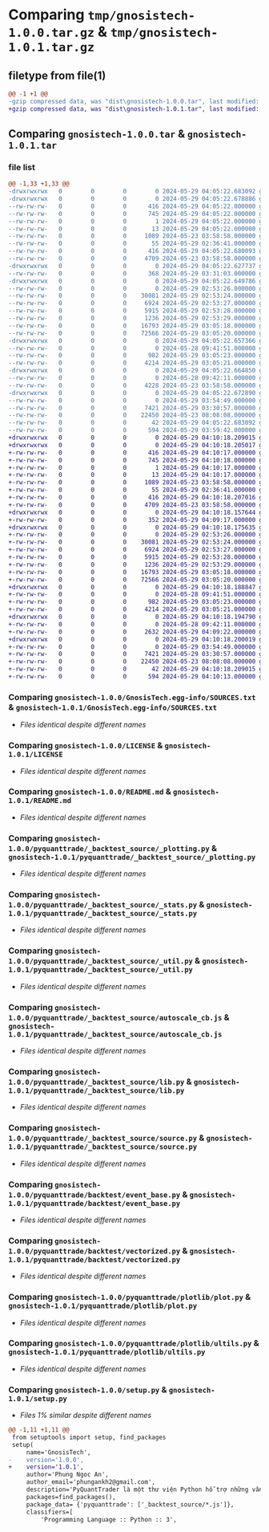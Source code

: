 # Comparing `tmp/gnosistech-1.0.0.tar.gz` & `tmp/gnosistech-1.0.1.tar.gz`

## filetype from file(1)

```diff
@@ -1 +1 @@
-gzip compressed data, was "dist\gnosistech-1.0.0.tar", last modified: Wed May 29 04:05:22 2024, max compression
+gzip compressed data, was "dist\gnosistech-1.0.1.tar", last modified: Wed May 29 04:10:18 2024, max compression
```

## Comparing `gnosistech-1.0.0.tar` & `gnosistech-1.0.1.tar`

### file list

```diff
@@ -1,33 +1,33 @@
-drwxrwxrwx   0        0        0        0 2024-05-29 04:05:22.683092 gnosistech-1.0.0/
-drwxrwxrwx   0        0        0        0 2024-05-29 04:05:22.678886 gnosistech-1.0.0/GnosisTech.egg-info/
--rw-rw-rw-   0        0        0      416 2024-05-29 04:05:22.000000 gnosistech-1.0.0/GnosisTech.egg-info/PKG-INFO
--rw-rw-rw-   0        0        0      745 2024-05-29 04:05:22.000000 gnosistech-1.0.0/GnosisTech.egg-info/SOURCES.txt
--rw-rw-rw-   0        0        0        1 2024-05-29 04:05:22.000000 gnosistech-1.0.0/GnosisTech.egg-info/dependency_links.txt
--rw-rw-rw-   0        0        0       13 2024-05-29 04:05:22.000000 gnosistech-1.0.0/GnosisTech.egg-info/top_level.txt
--rw-rw-rw-   0        0        0     1089 2024-05-23 03:58:58.000000 gnosistech-1.0.0/LICENSE
--rw-rw-rw-   0        0        0       55 2024-05-29 02:36:41.000000 gnosistech-1.0.0/MANIFEST.in
--rw-rw-rw-   0        0        0      416 2024-05-29 04:05:22.680093 gnosistech-1.0.0/PKG-INFO
--rw-rw-rw-   0        0        0     4709 2024-05-23 03:58:58.000000 gnosistech-1.0.0/README.md
-drwxrwxrwx   0        0        0        0 2024-05-29 04:05:22.627737 gnosistech-1.0.0/pyquanttrade/
--rw-rw-rw-   0        0        0      368 2024-05-29 03:31:03.000000 gnosistech-1.0.0/pyquanttrade/__init__.py
-drwxrwxrwx   0        0        0        0 2024-05-29 04:05:22.649786 gnosistech-1.0.0/pyquanttrade/_backtest_source/
--rw-rw-rw-   0        0        0        0 2024-05-29 02:53:26.000000 gnosistech-1.0.0/pyquanttrade/_backtest_source/__init__.py
--rw-rw-rw-   0        0        0    30081 2024-05-29 02:53:24.000000 gnosistech-1.0.0/pyquanttrade/_backtest_source/_plotting.py
--rw-rw-rw-   0        0        0     6924 2024-05-29 02:53:27.000000 gnosistech-1.0.0/pyquanttrade/_backtest_source/_stats.py
--rw-rw-rw-   0        0        0     5915 2024-05-29 02:53:28.000000 gnosistech-1.0.0/pyquanttrade/_backtest_source/_util.py
--rw-rw-rw-   0        0        0     1236 2024-05-29 02:53:29.000000 gnosistech-1.0.0/pyquanttrade/_backtest_source/autoscale_cb.js
--rw-rw-rw-   0        0        0    16793 2024-05-29 03:05:18.000000 gnosistech-1.0.0/pyquanttrade/_backtest_source/lib.py
--rw-rw-rw-   0        0        0    72566 2024-05-29 03:05:20.000000 gnosistech-1.0.0/pyquanttrade/_backtest_source/source.py
-drwxrwxrwx   0        0        0        0 2024-05-29 04:05:22.657366 gnosistech-1.0.0/pyquanttrade/backtest/
--rw-rw-rw-   0        0        0        0 2024-05-28 09:41:51.000000 gnosistech-1.0.0/pyquanttrade/backtest/__init__.py
--rw-rw-rw-   0        0        0      982 2024-05-29 03:05:23.000000 gnosistech-1.0.0/pyquanttrade/backtest/event_base.py
--rw-rw-rw-   0        0        0     4214 2024-05-29 03:05:21.000000 gnosistech-1.0.0/pyquanttrade/backtest/vectorized.py
-drwxrwxrwx   0        0        0        0 2024-05-29 04:05:22.664850 gnosistech-1.0.0/pyquanttrade/data/
--rw-rw-rw-   0        0        0        0 2024-05-28 09:42:11.000000 gnosistech-1.0.0/pyquanttrade/data/__init__.py
--rw-rw-rw-   0        0        0     4228 2024-05-23 03:58:58.000000 gnosistech-1.0.0/pyquanttrade/data/get_data.py
-drwxrwxrwx   0        0        0        0 2024-05-29 04:05:22.672890 gnosistech-1.0.0/pyquanttrade/plotlib/
--rw-rw-rw-   0        0        0        0 2024-05-29 03:54:49.000000 gnosistech-1.0.0/pyquanttrade/plotlib/__init__.py
--rw-rw-rw-   0        0        0     7421 2024-05-29 03:30:57.000000 gnosistech-1.0.0/pyquanttrade/plotlib/plot.py
--rw-rw-rw-   0        0        0    22450 2024-05-23 08:08:08.000000 gnosistech-1.0.0/pyquanttrade/plotlib/ultils.py
--rw-rw-rw-   0        0        0       42 2024-05-29 04:05:22.683092 gnosistech-1.0.0/setup.cfg
--rw-rw-rw-   0        0        0      594 2024-05-29 03:59:42.000000 gnosistech-1.0.0/setup.py
+drwxrwxrwx   0        0        0        0 2024-05-29 04:10:18.209015 gnosistech-1.0.1/
+drwxrwxrwx   0        0        0        0 2024-05-29 04:10:18.205017 gnosistech-1.0.1/GnosisTech.egg-info/
+-rw-rw-rw-   0        0        0      416 2024-05-29 04:10:17.000000 gnosistech-1.0.1/GnosisTech.egg-info/PKG-INFO
+-rw-rw-rw-   0        0        0      745 2024-05-29 04:10:18.000000 gnosistech-1.0.1/GnosisTech.egg-info/SOURCES.txt
+-rw-rw-rw-   0        0        0        1 2024-05-29 04:10:17.000000 gnosistech-1.0.1/GnosisTech.egg-info/dependency_links.txt
+-rw-rw-rw-   0        0        0       13 2024-05-29 04:10:17.000000 gnosistech-1.0.1/GnosisTech.egg-info/top_level.txt
+-rw-rw-rw-   0        0        0     1089 2024-05-23 03:58:58.000000 gnosistech-1.0.1/LICENSE
+-rw-rw-rw-   0        0        0       55 2024-05-29 02:36:41.000000 gnosistech-1.0.1/MANIFEST.in
+-rw-rw-rw-   0        0        0      416 2024-05-29 04:10:18.207016 gnosistech-1.0.1/PKG-INFO
+-rw-rw-rw-   0        0        0     4709 2024-05-23 03:58:58.000000 gnosistech-1.0.1/README.md
+drwxrwxrwx   0        0        0        0 2024-05-29 04:10:18.157644 gnosistech-1.0.1/pyquanttrade/
+-rw-rw-rw-   0        0        0      352 2024-05-29 04:09:17.000000 gnosistech-1.0.1/pyquanttrade/__init__.py
+drwxrwxrwx   0        0        0        0 2024-05-29 04:10:18.175635 gnosistech-1.0.1/pyquanttrade/_backtest_source/
+-rw-rw-rw-   0        0        0        0 2024-05-29 02:53:26.000000 gnosistech-1.0.1/pyquanttrade/_backtest_source/__init__.py
+-rw-rw-rw-   0        0        0    30081 2024-05-29 02:53:24.000000 gnosistech-1.0.1/pyquanttrade/_backtest_source/_plotting.py
+-rw-rw-rw-   0        0        0     6924 2024-05-29 02:53:27.000000 gnosistech-1.0.1/pyquanttrade/_backtest_source/_stats.py
+-rw-rw-rw-   0        0        0     5915 2024-05-29 02:53:28.000000 gnosistech-1.0.1/pyquanttrade/_backtest_source/_util.py
+-rw-rw-rw-   0        0        0     1236 2024-05-29 02:53:29.000000 gnosistech-1.0.1/pyquanttrade/_backtest_source/autoscale_cb.js
+-rw-rw-rw-   0        0        0    16793 2024-05-29 03:05:18.000000 gnosistech-1.0.1/pyquanttrade/_backtest_source/lib.py
+-rw-rw-rw-   0        0        0    72566 2024-05-29 03:05:20.000000 gnosistech-1.0.1/pyquanttrade/_backtest_source/source.py
+drwxrwxrwx   0        0        0        0 2024-05-29 04:10:18.188847 gnosistech-1.0.1/pyquanttrade/backtest/
+-rw-rw-rw-   0        0        0        0 2024-05-28 09:41:51.000000 gnosistech-1.0.1/pyquanttrade/backtest/__init__.py
+-rw-rw-rw-   0        0        0      982 2024-05-29 03:05:23.000000 gnosistech-1.0.1/pyquanttrade/backtest/event_base.py
+-rw-rw-rw-   0        0        0     4214 2024-05-29 03:05:21.000000 gnosistech-1.0.1/pyquanttrade/backtest/vectorized.py
+drwxrwxrwx   0        0        0        0 2024-05-29 04:10:18.194790 gnosistech-1.0.1/pyquanttrade/data/
+-rw-rw-rw-   0        0        0        0 2024-05-28 09:42:11.000000 gnosistech-1.0.1/pyquanttrade/data/__init__.py
+-rw-rw-rw-   0        0        0     2632 2024-05-29 04:09:22.000000 gnosistech-1.0.1/pyquanttrade/data/get_data.py
+drwxrwxrwx   0        0        0        0 2024-05-29 04:10:18.200019 gnosistech-1.0.1/pyquanttrade/plotlib/
+-rw-rw-rw-   0        0        0        0 2024-05-29 03:54:49.000000 gnosistech-1.0.1/pyquanttrade/plotlib/__init__.py
+-rw-rw-rw-   0        0        0     7421 2024-05-29 03:30:57.000000 gnosistech-1.0.1/pyquanttrade/plotlib/plot.py
+-rw-rw-rw-   0        0        0    22450 2024-05-23 08:08:08.000000 gnosistech-1.0.1/pyquanttrade/plotlib/ultils.py
+-rw-rw-rw-   0        0        0       42 2024-05-29 04:10:18.209015 gnosistech-1.0.1/setup.cfg
+-rw-rw-rw-   0        0        0      594 2024-05-29 04:10:13.000000 gnosistech-1.0.1/setup.py
```

### Comparing `gnosistech-1.0.0/GnosisTech.egg-info/SOURCES.txt` & `gnosistech-1.0.1/GnosisTech.egg-info/SOURCES.txt`

 * *Files identical despite different names*

### Comparing `gnosistech-1.0.0/LICENSE` & `gnosistech-1.0.1/LICENSE`

 * *Files identical despite different names*

### Comparing `gnosistech-1.0.0/README.md` & `gnosistech-1.0.1/README.md`

 * *Files identical despite different names*

### Comparing `gnosistech-1.0.0/pyquanttrade/_backtest_source/_plotting.py` & `gnosistech-1.0.1/pyquanttrade/_backtest_source/_plotting.py`

 * *Files identical despite different names*

### Comparing `gnosistech-1.0.0/pyquanttrade/_backtest_source/_stats.py` & `gnosistech-1.0.1/pyquanttrade/_backtest_source/_stats.py`

 * *Files identical despite different names*

### Comparing `gnosistech-1.0.0/pyquanttrade/_backtest_source/_util.py` & `gnosistech-1.0.1/pyquanttrade/_backtest_source/_util.py`

 * *Files identical despite different names*

### Comparing `gnosistech-1.0.0/pyquanttrade/_backtest_source/autoscale_cb.js` & `gnosistech-1.0.1/pyquanttrade/_backtest_source/autoscale_cb.js`

 * *Files identical despite different names*

### Comparing `gnosistech-1.0.0/pyquanttrade/_backtest_source/lib.py` & `gnosistech-1.0.1/pyquanttrade/_backtest_source/lib.py`

 * *Files identical despite different names*

### Comparing `gnosistech-1.0.0/pyquanttrade/_backtest_source/source.py` & `gnosistech-1.0.1/pyquanttrade/_backtest_source/source.py`

 * *Files identical despite different names*

### Comparing `gnosistech-1.0.0/pyquanttrade/backtest/event_base.py` & `gnosistech-1.0.1/pyquanttrade/backtest/event_base.py`

 * *Files identical despite different names*

### Comparing `gnosistech-1.0.0/pyquanttrade/backtest/vectorized.py` & `gnosistech-1.0.1/pyquanttrade/backtest/vectorized.py`

 * *Files identical despite different names*

### Comparing `gnosistech-1.0.0/pyquanttrade/plotlib/plot.py` & `gnosistech-1.0.1/pyquanttrade/plotlib/plot.py`

 * *Files identical despite different names*

### Comparing `gnosistech-1.0.0/pyquanttrade/plotlib/ultils.py` & `gnosistech-1.0.1/pyquanttrade/plotlib/ultils.py`

 * *Files identical despite different names*

### Comparing `gnosistech-1.0.0/setup.py` & `gnosistech-1.0.1/setup.py`

 * *Files 1% similar despite different names*

```diff
@@ -1,11 +1,11 @@
 from setuptools import setup, find_packages
 setup(
     name='GnosisTech',
-    version='1.0.0',
+    version='1.0.1',
     author='Phung Ngoc An',
     author_email='phungankh2@gmail.com',
     description='PyQuantTrader là một thư viện Python hỗ trợ những vấn đề về quant trading.',
     packages=find_packages(),
     package_data= {'pyquanttrade': ['_backtest_source/*.js']},       
     classifiers=[
         'Programming Language :: Python :: 3',
```


